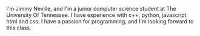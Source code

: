 I'm Jimmy Neville, and I'm a junior computer science student at The University Of Tennessee. I have experience with c++, python, javascript, html and css. I have a passion for programming, and I'm looking forward to this class.
